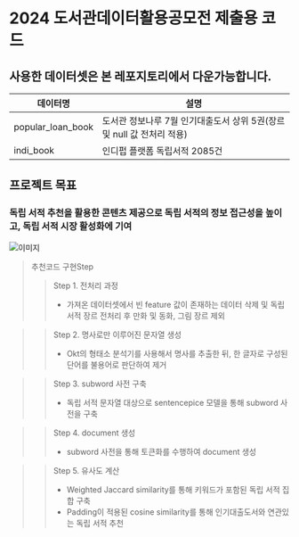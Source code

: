 # 2024 도서관데이터활용공모전 제출용 코드 
## 사용한 데이터셋은 본 레포지토리에서 다운가능합니다. 

|데이터명|설명| 
|-----|---|
|popular_loan_book|도서관 정보나루 7월 인기대출도서 상위 5권(장르 및 null 값 전처리 적용)|
|indi_book|인디펍 플랫폼 독립서적 2085건|

## 프로젝트 목표 
### 독립 서적 추천을 활용한 콘텐츠 제공으로 독립 서적의 정보 접근성을 높이고, 독립 서적 시장 활성화에 기여

![이미지](https://github.com/user-attachments/assets/1b68b08e-ae35-4863-9ec7-a793cab001aa) 


> 추천코드 구현Step
>> Step 1. 전처리 과정
>> * 가져온 데이터셋에서 빈 feature 값이 존재하는 데이터 삭제 및 독립 서적 장르 전처리 후 만화 및 동화, 그림 장르 제외

>> Step 2. 명사로만 이루어진 문자열 생성
>> * Okt의 형태소 분석기를 사용해서 명사를 추출한 뒤, 한 글자로 구성된 단어를 불용어로 판단하여 제거

>> Step 3. subword 사전 구축
>> * 독립 서적 문자열 대상으로 sentencepice 모델을 통해 subword 사전을 구축

>> Step 4. document 생성
>> * subword 사전을 통해 토큰화를 수행하여 document 생성

>> Step 5. 유사도 계산
>> * Weighted Jaccard similarity를 통해 키워드가 포함된 독립 서적 집합 구축 
>> * Padding이 적용된 cosine similarity를 통해 인기대출도서와 연관있는 독립 서적 추천
